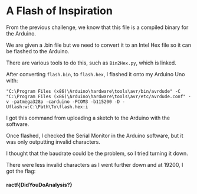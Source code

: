 # A Flash of Inspiration

From the previous challenge, we know that this file is a compiled binary for the Arduino.

We are given a .bin file but we need to convert it to an Intel Hex file so it can be flashed to the Arduino.

There are various tools to do this, such as `Bin2Hex.py`, which is linked.

After converting `flash.bin`, to `flash.hex`, I flashed it onto my Arduino Uno with:

`"C:\Program Files (x86)\Arduino\hardware\tools\avr/bin/avrdude" -C "C:\Program Files (x86)\Arduino\hardware\tools\avr/etc/avrdude.conf" -v -patmega328p -carduino -PCOM3 -b115200 -D -Uflash:w:C:\Path\To\flash.hex:i`

I got this command from uploading a sketch to the Arduino with the software.

Once flashed, I checked the Serial Monitor in the Arduino software, but it was only outputting invalid characters.

I thought that the baudrate could be the problem, so I tried turning it down.

There were less invalid characters as I went further down and at 19200, I got the flag:

#### ractf{DidYouDoAnalysis?}